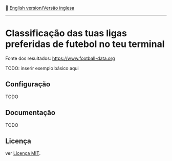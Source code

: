 :england: [English version/Versão inglesa](README-en.md)
***

# Classificação das tuas ligas preferidas de futebol no teu terminal
Fonte dos resultados: https://www.football-data.org

TODO: inserir exemplo básico aqui

## Configuração
TODO

## Documentação
TODO

## Licença
ver [Licença MIT](LICENSE).
